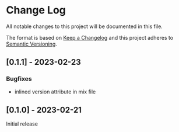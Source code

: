 # Change Log

All notable changes to this project will be documented in this file.

The format is based on [Keep a Changelog](http://keepachangelog.com/)
and this project adheres to [Semantic Versioning](http://semver.org/).

## [0.1.1] - 2023-02-23

### Bugfixes
* inlined version attribute in mix file

## [0.1.0] - 2023-02-21

Initial release
